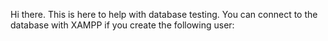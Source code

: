Hi there.
This is here to help with database testing.
You can connect to the database with XAMPP if you create the following user:
